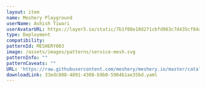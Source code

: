 ```yaml
---
layout: item
name: Meshery Playground
userName: Ashish Tiwari
userAvatarURL: https://layer5.io/static/7b1f08e10d271cbfd963c7d435cf84ac/416c3/ashish-tiwari.webp
type: Deployment
compatibility: 
patternId: MESHERY003
image: /assets/images/patterns/service-mesh.svg
patternInfo: ""
patternCaveats: ""
URL: 'https://raw.githubusercontent.com/meshery/meshery.io/master/catalog/33edc088-4891-4308-b9b0-5904b1ae35bd.yaml'
downloadLink: 33edc088-4891-4308-b9b0-5904b1ae35bd.yaml
---
```

